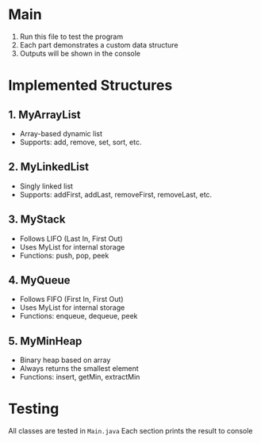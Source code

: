 # Main

1. Run this file to test the program
2. Each part demonstrates a custom data structure
3. Outputs will be shown in the console

# Implemented Structures

## 1. MyArrayList
- Array-based dynamic list
- Supports: add, remove, set, sort, etc.

## 2. MyLinkedList
- Singly linked list
- Supports: addFirst, addLast, removeFirst, removeLast, etc.

## 3. MyStack
- Follows LIFO (Last In, First Out)
- Uses MyList for internal storage
- Functions: push, pop, peek

## 4. MyQueue
- Follows FIFO (First In, First Out)
- Uses MyList for internal storage
- Functions: enqueue, dequeue, peek

## 5. MyMinHeap
- Binary heap based on array
- Always returns the smallest element
- Functions: insert, getMin, extractMin

# Testing

All classes are tested in `Main.java`
Each section prints the result to console
